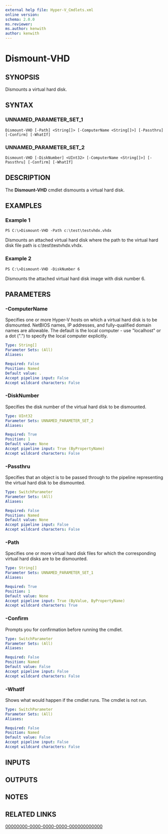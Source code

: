 ```yaml
---
external help file: Hyper-V_Cmdlets.xml
online version: 
schema: 2.0.0
ms.reviewer:
ms.author: kenwith
author: kenwith
---
```


# Dismount-VHD

## SYNOPSIS
Dismounts a virtual hard disk.

## SYNTAX

### UNNAMED_PARAMETER_SET_1
```
Dismount-VHD [-Path] <String[]> [-ComputerName <String[]>] [-Passthru] [-Confirm] [-WhatIf]
```

### UNNAMED_PARAMETER_SET_2
```
Dismount-VHD [-DiskNumber] <UInt32> [-ComputerName <String[]>] [-Passthru] [-Confirm] [-WhatIf]
```

## DESCRIPTION
The **Dismount-VHD** cmdlet dismounts a virtual hard disk.

## EXAMPLES

### Example 1
```
PS C:\>Dismount-VHD -Path c:\test\testvhdx.vhdx
```

Dismounts an attached virtual hard disk where the path to the virtual hard disk file path is c:\test\testvhdx.vhdx.

### Example 2
```
PS C:\>Dismount-VHD -DiskNumber 6
```

Dismounts the attached virtual hard disk image with disk number 6.

## PARAMETERS

### -ComputerName
Specifies one or more Hyper-V hosts on which a virtual hard disk is to be dismounted.
NetBIOS names, IP addresses, and fully-qualified domain names are allowable.
The default is the local computer - use "localhost" or a dot (".") to specify the local computer explicitly.

```yaml
Type: String[]
Parameter Sets: (All)
Aliases: 

Required: False
Position: Named
Default value: .
Accept pipeline input: False
Accept wildcard characters: False
```

### -DiskNumber
Specifies the disk number of the virtual hard disk to be dismounted.

```yaml
Type: UInt32
Parameter Sets: UNNAMED_PARAMETER_SET_2
Aliases: 

Required: True
Position: 1
Default value: None
Accept pipeline input: True (ByPropertyName)
Accept wildcard characters: False
```

### -Passthru
Specifies that an object is to be passed through to the pipeline representing the virtual hard disk to be dismounted.

```yaml
Type: SwitchParameter
Parameter Sets: (All)
Aliases: 

Required: False
Position: Named
Default value: None
Accept pipeline input: False
Accept wildcard characters: False
```

### -Path
Specifies one or more virtual hard disk files for which the corresponding virtual hard disks are to be dismounted.

```yaml
Type: String[]
Parameter Sets: UNNAMED_PARAMETER_SET_1
Aliases: 

Required: True
Position: 1
Default value: None
Accept pipeline input: True (ByValue, ByPropertyName)
Accept wildcard characters: True
```

### -Confirm
Prompts you for confirmation before running the cmdlet.

```yaml
Type: SwitchParameter
Parameter Sets: (All)
Aliases: 

Required: False
Position: Named
Default value: False
Accept pipeline input: False
Accept wildcard characters: False
```

### -WhatIf
Shows what would happen if the cmdlet runs.
The cmdlet is not run.

```yaml
Type: SwitchParameter
Parameter Sets: (All)
Aliases: 

Required: False
Position: Named
Default value: False
Accept pipeline input: False
Accept wildcard characters: False
```

## INPUTS

## OUTPUTS

## NOTES

## RELATED LINKS

[00000000-0000-0000-0000-000000000000](00000000-0000-0000-0000-000000000000)
